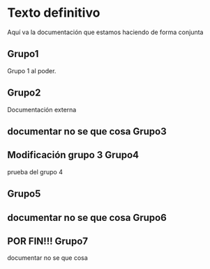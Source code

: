 ﻿Texto definitivo
================

Aquí va la documentación que estamos haciendo de forma conjunta

Grupo1
------
Grupo 1 al poder.

Grupo2
------
Documentación externa


documentar no se que cosa
Grupo3
------

Modificación grupo 3
Grupo4
------
prueba del grupo 4

Grupo5
------

documentar no se que cosa
Grupo6
------

POR FIN!!!
Grupo7
------

documentar no se que cosa
